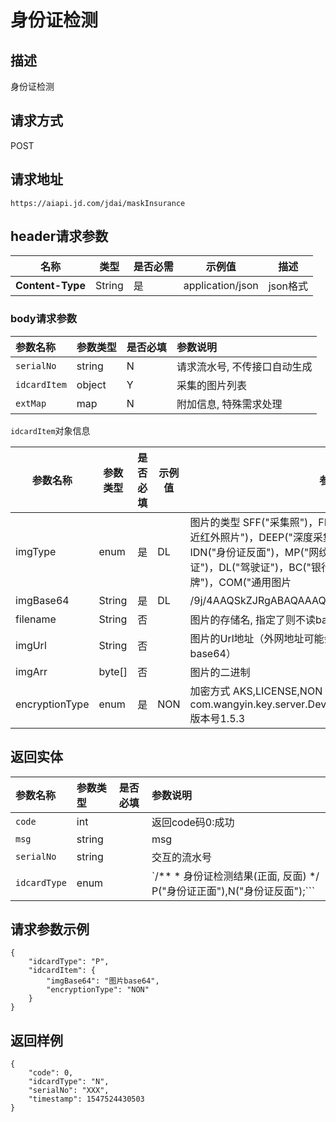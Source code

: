 # 身份证检测


## 描述
身份证检测

## 请求方式

POST

## 请求地址

```apl
https://aiapi.jd.com/jdai/maskInsurance
```

## header请求参数

| 名称             | 类型   | 是否必需 | 示例值           | 描述     |
| ---------------- | ------ | -------- | ---------------- | -------- |
| **Content-Type** | String | 是       | application/json | json格式 |

### body请求参数

| 参数名称     | 参数类型 | 是否必填 | 参数说明                     |
| :----------- | :------- | :------- | :--------------------------- |
| `serialNo`   | string   | N        | 请求流水号, 不传接口自动生成 |
| `idcardItem` | object   | Y        | 采集的图片列表               |
| `extMap`     | map      | N        | 附加信息, 特殊需求处理       |

`idcardItem`对象信息

| 参数名称       | 参数类型 | 是否必填 | 示例值 | 参数说明                                                     |
| -------------- | -------- | -------- | ------ | ------------------------------------------------------------ |
| imgType        | enum     | 是       | DL     | 图片的类型 SFF("采集照")，FF("全景采集照")，NIR("双目采集的近红外照片")，DEEP("深度采集的照片")，IDP("身份证正面")，IDN("身份证反面")，MP("网纹照")，AP("动作照")，VL("行驶证")，DL("驾驶证")，BC("银行卡")，BL("营业执照")，LP("车牌")，COM("通用图片 |
| imgBase64      | String   | 是       | DL     | /9j/4AAQSkZJRgABAQAAAQABAA...                                |
| filename       | String   | 否       |        | 图片的存储名, 指定了则不读base64                             |
| imgUrl         | String   | 否       |        | 图片的Url地址（外网地址可能会有socket连接超时问题，建议传base64） |
| imgArr         | byte[]   | 否       |        | 图片的二进制                                                 |
| encryptionType | enum     | 是       | NON    | 加密方式 AKS,LICENSE,NON AKS解密方式：com.wangyin.key.server.DeviceCryptoService#decryptEnvelop 版本号1.5.3 |



## 返回实体

| 参数名称     | 参数类型 | 是否必填 | 参数说明                                                     |
| :----------- | :------- | :------- | :----------------------------------------------------------- |
| `code`       | int      |          | 返回code码0:成功                                             |
| `msg`        | string   |          | msg                                                          |
| `serialNo`   | string   |          | 交互的流水号                                                 |
| `idcardType` | enum     |          | `/** * 身份证检测结果(正面, 反面) */`` ``P("身份证正面"),N("身份证反面");``` |



## 请求参数示例

```
{
	"idcardType": "P",
	"idcardItem": {
		"imgBase64": "图片base64",
		"encryptionType": "NON"
	}
}
```



## 返回样例

```
{
	"code": 0,
	"idcardType": "N",
	"serialNo": "XXX",
	"timestamp": 1547524430503
}
```

